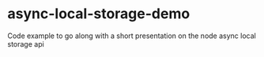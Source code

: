 # async-local-storage-demo
Code example to go along with a short presentation on the node async local storage api
